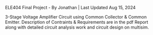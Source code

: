 ELE404 Final Project - By Jonathan | Last Updated Aug 15, 2024

3-Stage Voltage Amplifier Circuit using Common Collector & Common Emitter. Description of Contraints & Requirements are in the pdf Report along with detailed circuit analysis work and circuit design on multisim. 
